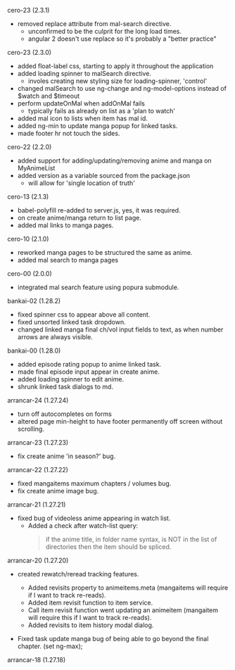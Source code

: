 cero-23 (2.3.1)
- removed replace attribute from mal-search directive.
  - unconfirmed to be the culprit for the long load times.
  - angular 2 doesn't use replace so it's probably a "better practice"

cero-23 (2.3.0)
- added float-label css, starting to apply it throughout the application
- added loading spinner to malSearch directive.
  - involes creating new styling size for loading-spinner, 'control'
- changed malSearch to use ng-change and ng-model-options instead of $watch and $timeout
- perform updateOnMal when addOnMal fails
  - typically fails as already on list as a 'plan to watch'
- added mal icon to lists when item has mal id.
- added ng-min to update manga popup for linked tasks.
- made footer hr not touch the sides.

cero-22 (2.2.0)
- added support for adding/updating/removing anime and manga on MyAnimeList
- added version as a variable sourced from the package.json
  - will allow for 'single location of truth'

cero-13 (2.1.3)
- babel-polyfill re-added to server.js, yes, it was required.
- on create anime/manga return to list page.
- added mal links to manga pages.

cero-10 (2.1.0)
- reworked manga pages to be structured the same as anime.
- added mal search to manga pages

cero-00 (2.0.0)
- integrated mal search feature using popura submodule.

bankai-02 (1.28.2)
- fixed spinner css to appear above all content.
- fixed unsorted linked task dropdown.
- changed linked manga final ch/vol input fields to text, as when number arrows are always visible.

bankai-00 (1.28.0)
- added episode rating popup to anime linked task.
- made final episode input appear in create anime.
- added loading spinner to edit anime.
- shrunk linked task dialogs to md.

arrancar-24 (1.27.24)
- turn off autocompletes on forms
- altered page min-height to have footer permanently off screen without scrolling.

arrancar-23 (1.27.23)
- fix create anime 'in season?' bug.

arrancar-22 (1.27.22)
- fixed mangaitems maximum chapters / volumes bug.
- fix create anime image bug.

arrancar-21 (1.27.21)
- fixed bug of videoless anime appearing in watch list.
  - Added a check after watch-list query:
    > if the anime title, in folder name syntax, is NOT in the list of directories
      then the item should be spliced.

arrancar-20 (1.27.20)
- created rewatch/reread tracking features.
  - Added revisits property to animeitems.meta (mangaitems will require if I want to track re-reads).
  - Added item revisit function to item service.
  - Call item revisit function went updating an animeitem (mangaitem will require this if I want to track re-reads).
  - Added revisits to item history modal dialog.

- Fixed task update manga bug of being able to go beyond the final chapter. (set ng-max);

arrancar-18 (1.27.18)
